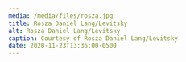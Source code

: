 ```yaml
---
media: /media/files/rosza.jpg
title: Rosza Daniel Lang/Levitsky
alt: Rosza Daniel Lang/Levitsky
caption: Courtesy of Rosza Daniel Lang/Levitsky
date: 2020-11-23T13:36:00-0500
---
```


